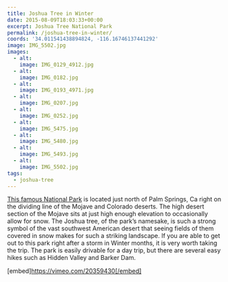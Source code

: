 ```yaml
---
title: Joshua Tree in Winter
date: 2015-08-09T18:03:33+00:00
excerpt: Joshua Tree National Park
permalink: /joshua-tree-in-winter/
coords: '34.011541438894824, -116.16746137441292'
image: IMG_5502.jpg
images:
  - alt: 
    image: IMG_0129_4912.jpg
  - alt: 
    image: IMG_0182.jpg
  - alt: 
    image: IMG_0193_4971.jpg
  - alt: 
    image: IMG_0207.jpg
  - alt: 
    image: IMG_0252.jpg
  - alt: 
    image: IMG_5475.jpg
  - alt: 
    image: IMG_5480.jpg
  - alt: 
    image: IMG_5493.jpg
  - alt: 
    image: IMG_5502.jpg
tags:
  - joshua-tree
---
```

<a href="http://www.nps.gov/jotr/">This famous National Park</a> is located just north of Palm Springs, Ca right on the dividing line of the Mojave and Colorado deserts. The high desert section of the Mojave sits at just high enough elevation to occasionally allow for snow. The Joshua tree, of the park’s namesake, is such a strong symbol of the vast southwest American desert that seeing fields of them covered in snow makes for such a striking landscape. If you are able to get out to this park right after a storm in Winter months, it is very worth taking the trip. The park is easily drivable for a day trip, but there are several easy hikes such as Hidden Valley and Barker Dam.

[embed]https://vimeo.com/20359430[/embed]

